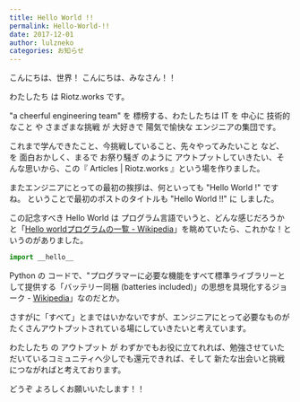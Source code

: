 ```yaml
---
title: Hello World !!
permalink: Hello-World-!!
date: 2017-12-01
author: lulzneko
categories: お知らせ
---
```


こんにちは、世界！
こんにちは、みなさん！！

わたしたち は Riotz.works です。


"a cheerful engineering team" を 標榜する、わたしたちは
IT を 中心に 技術的なこと や さまざまな挑戦 が 大好きで 陽気で愉快な エンジニアの集団です。

これまで学んできたこと、今挑戦していること、先々やってみたいこと など、を 面白おかしく、まるで お祭り騒ぎ のように アウトプットしていきたい、そんな思いから、この『 Articles | Riotz.works 』という場を作りました。


またエンジニアにとっての最初の挨拶は、何といっても "Hello World !" ですね。
ということで最初のポストのタイトルも "Hello World !!" に しました。

この記念すべき Hello World は プログラム言語でいうと、どんな感じだろうかと「[Hello worldプログラムの一覧 - Wikipedia](https://ja.wikipedia.org/wiki/Hello_world%E3%83%97%E3%83%AD%E3%82%B0%E3%83%A9%E3%83%A0%E3%81%AE%E4%B8%80%E8%A6%A7)」を眺めていたら、これかな！というのがありました。

```python
import __hello__
```

Python の コードで、"プログラマーに必要な機能をすべて標準ライブラリーとして提供する「バッテリー同梱 (batteries included)」の思想を具現化するジョーク - [Wikipedia](https://ja.wikipedia.org/wiki/Hello_world%E3%83%97%E3%83%AD%E3%82%B0%E3%83%A9%E3%83%A0%E3%81%AE%E4%B8%80%E8%A6%A7#cite_note-3)」なのだとか。

さすがに「すべて」とまではいかないですが、エンジニアにとって必要なものが たくさんアウトプットされている場にしていきたいと考えています。

わたしたち の アウトプット が わずかでもお役に立てれれば、勉強させていただいているコミュニティへ少しでも還元できれば、そして 新たな出会いと挑戦につながればと考えております。


どうぞ よろしくお願いいたします！！
